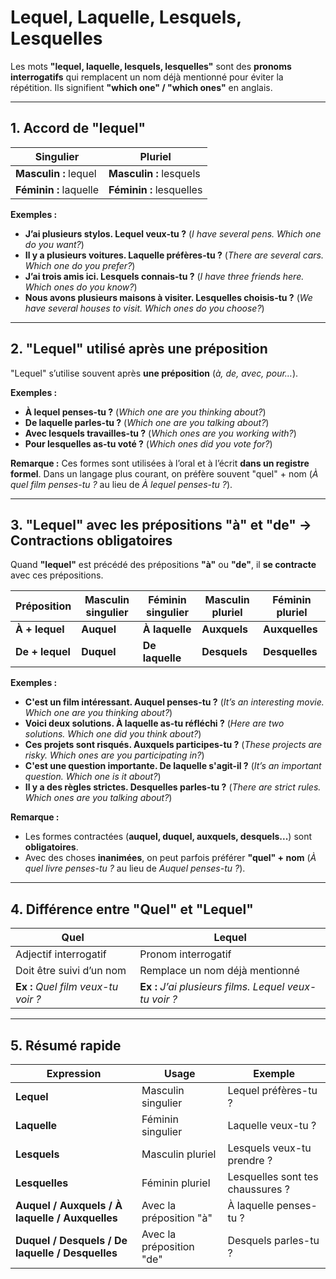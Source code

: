 # **Lequel, Laquelle, Lesquels, Lesquelles**  

Les mots **"lequel, laquelle, lesquels, lesquelles"** sont des **pronoms interrogatifs** qui remplacent un nom déjà mentionné pour éviter la répétition. Ils signifient **"which one" / "which ones"** en anglais.  

---

## **1. Accord de "lequel"**  

| **Singulier** | **Pluriel** |
|--------------|-------------|
| **Masculin :** lequel | **Masculin :** lesquels |
| **Féminin :** laquelle | **Féminin :** lesquelles |

**Exemples :**  
- **J’ai plusieurs stylos. Lequel veux-tu ?** (*I have several pens. Which one do you want?*)  
- **Il y a plusieurs voitures. Laquelle préfères-tu ?** (*There are several cars. Which one do you prefer?*)  
- **J’ai trois amis ici. Lesquels connais-tu ?** (*I have three friends here. Which ones do you know?*)  
- **Nous avons plusieurs maisons à visiter. Lesquelles choisis-tu ?** (*We have several houses to visit. Which ones do you choose?*)  

---

## **2. "Lequel" utilisé après une préposition**  

"Lequel" s’utilise souvent après **une préposition** (*à, de, avec, pour…*).  

**Exemples :**  
- **À lequel penses-tu ?** (*Which one are you thinking about?*)  
- **De laquelle parles-tu ?** (*Which one are you talking about?*)  
- **Avec lesquels travailles-tu ?** (*Which ones are you working with?*)  
- **Pour lesquelles as-tu voté ?** (*Which ones did you vote for?*)  

**Remarque :** Ces formes sont utilisées à l’oral et à l’écrit **dans un registre formel**. Dans un langage plus courant, on préfère souvent "quel" + nom (*À quel film penses-tu ?* au lieu de *À lequel penses-tu ?*).  

---

## **3. "Lequel" avec les prépositions "à" et "de" → Contractions obligatoires**  

Quand **"lequel"** est précédé des prépositions **"à"** ou **"de"**, il **se contracte** avec ces prépositions.  

| **Préposition** | **Masculin singulier** | **Féminin singulier** | **Masculin pluriel** | **Féminin pluriel** |
|---------------|------------------|------------------|------------------|------------------|
| **À + lequel** | **Auquel** | **À laquelle** | **Auxquels** | **Auxquelles** |
| **De + lequel** | **Duquel** | **De laquelle** | **Desquels** | **Desquelles** |

**Exemples :**  
- **C'est un film intéressant. Auquel penses-tu ?** (*It’s an interesting movie. Which one are you thinking about?*)  
- **Voici deux solutions. À laquelle as-tu réfléchi ?** (*Here are two solutions. Which one did you think about?*)  
- **Ces projets sont risqués. Auxquels participes-tu ?** (*These projects are risky. Which ones are you participating in?*)  
- **C'est une question importante. De laquelle s'agit-il ?** (*It’s an important question. Which one is it about?*)  
- **Il y a des règles strictes. Desquelles parles-tu ?** (*There are strict rules. Which ones are you talking about?*)  

**Remarque :**  
- Les formes contractées (**auquel, duquel, auxquels, desquels...**) sont **obligatoires**.  
- Avec des choses **inanimées**, on peut parfois préférer **"quel" + nom** (*À quel livre penses-tu ?* au lieu de *Auquel penses-tu ?*).  

---

## **4. Différence entre "Quel" et "Lequel"**  

| **Quel** | **Lequel** |
|---------|-----------|
| Adjectif interrogatif | Pronom interrogatif |
| Doit être suivi d’un nom | Remplace un nom déjà mentionné |
| **Ex :** *Quel film veux-tu voir ?* | **Ex :** *J’ai plusieurs films. Lequel veux-tu voir ?* |

---

## **5. Résumé rapide**  

| **Expression** | **Usage** | **Exemple** |
|--------------|---------|-----------|
| **Lequel** | Masculin singulier | Lequel préfères-tu ? |
| **Laquelle** | Féminin singulier | Laquelle veux-tu ? |
| **Lesquels** | Masculin pluriel | Lesquels veux-tu prendre ? |
| **Lesquelles** | Féminin pluriel | Lesquelles sont tes chaussures ? |
| **Auquel / Auxquels / À laquelle / Auxquelles** | Avec la préposition "à" | À laquelle penses-tu ? |
| **Duquel / Desquels / De laquelle / Desquelles** | Avec la préposition "de" | Desquels parles-tu ? |
